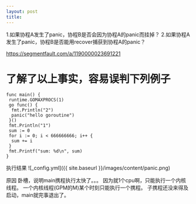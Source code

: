 ```yaml
---
layout: post
title: 
---
```


1.如果协程A发生了panic，协程B是否会因为协程A的panic而挂掉？
2.如果协程A发生了panic，协程B是否能用recover捕获到协程A的panic？

https://segmentfault.com/a/1190000023691221

# 了解了以上事实，容易误判下列例子
```
func main() {
 runtime.GOMAXPROCS(1)
 go func() {
  fmt.Println("2")
  panic("hello goroutine")
 }()
 fmt.Println("1")
 sum := 0
 for i := 0; i < 666666666; i++ {
  sum += i
 }
 fmt.Printf("sum: %d\n", sum)
}
```

执行结果
![_config.yml]({{ site.baseurl }}/images/content/panic.png)

原因
卧槽，说明main携程执行太快了。。。
因为就1个cpu啊，只能执行一个内核线程。
一个内核线程(GPM的M)某个时刻只能执行一个携程。
子携程还没来得及启动，main就完事退出了。
